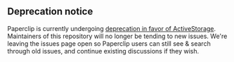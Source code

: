 ## Deprecation notice

Paperclip is currently undergoing
[deprecation in favor of ActiveStorage](https://github.com/thoughtbot/paperclip/blob/master/MIGRATING.md).
Maintainers of this repository will no longer be tending to new issues. We're leaving the issues page
open so Paperclip users can still see & search through old issues, and continue existing discussions
if they wish.
